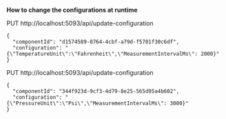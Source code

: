 **How to change the configurations at runtime**

PUT http://localhost:5093/api/update-configuration

    {
      "componentId": "d1574589-8764-4cbf-a79d-f5701f30c6df",
      "configuration": "{\"TemperatureUnit\":\"Fahrenheit\",\"MeasurementIntervalMs\": 2000}"
    }

PUT http://localhost:5093/api/update-configuration

    {
      "componentId": "344f923d-9cf3-4d79-8e25-565d95a4b602",
      "configuration": "{\"PressureUnit\":\"Psi\",\"MeasurementIntervalMs\": 3000}"
    }
